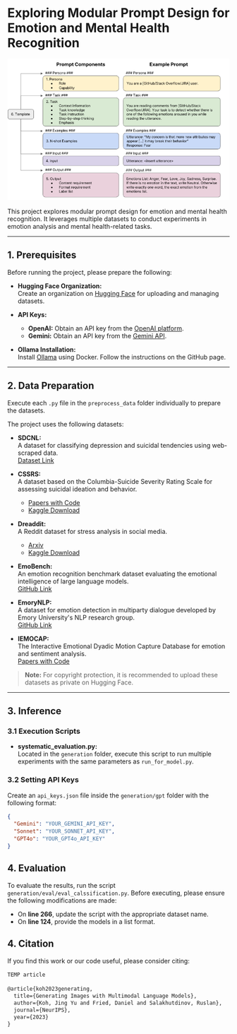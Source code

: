 # Exploring Modular Prompt Design for Emotion and Mental Health Recognition

![Project Image](img.png)

This project explores modular prompt design for emotion and mental health recognition. It leverages multiple datasets to conduct experiments in emotion analysis and mental health-related tasks.

---

## 1. Prerequisites

Before running the project, please prepare the following:

- **Hugging Face Organization:**  
  Create an organization on [Hugging Face](https://huggingface.co/) for uploading and managing datasets.

- **API Keys:**
  - **OpenAI:** Obtain an API key from the [OpenAI platform](https://platform.openai.com/docs/overview).
  - **Gemini:** Obtain an API key from the [Gemini API](https://ai.google.dev/gemini-api/docs/api-key).

- **Ollama Installation:**  
  Install [Ollama](https://github.com/ollama/ollama) using Docker. Follow the instructions on the GitHub page.

---

## 2. Data Preparation

Execute each `.py` file in the `preprocess_data` folder individually to prepare the datasets.

The project uses the following datasets:

- **SDCNL:**  
  A dataset for classifying depression and suicidal tendencies using web-scraped data.  
  [Dataset Link](https://github.com/ayaanzhaque/SDCNL)

- **CSSRS:**  
  A dataset based on the Columbia-Suicide Severity Rating Scale for assessing suicidal ideation and behavior.
  - [Papers with Code](https://paperswithcode.com/dataset/reddit-c-ssrs)
  - [Kaggle Download](https://www.kaggle.com/datasets/thedevastator/c-ssrs-labeled-suicidality-in-500-anonymized-red)

- **Dreaddit:**  
  A Reddit dataset for stress analysis in social media.
  - [Arxiv](https://arxiv.org/abs/1911.00133)
  - [Kaggle Download](https://www.kaggle.com/datasets/monishakant/dataset-for-stress-analysis-in-social-media)

- **EmoBench:**  
  An emotion recognition benchmark dataset evaluating the emotional intelligence of large language models.  
  [GitHub Link](https://github.com/Sahandfer/EmoBench)

- **EmoryNLP:**  
  A dataset for emotion detection in multiparty dialogue developed by Emory University's NLP research group.  
  [GitHub Link](https://github.com/emorynlp/emotion-detection)

- **IEMOCAP:**  
  The Interactive Emotional Dyadic Motion Capture Database for emotion and sentiment analysis.  
  [Papers with Code](https://paperswithcode.com/dataset/iemocap)

> **Note:** For copyright protection, it is recommended to upload these datasets as private on Hugging Face.

---

## 3. Inference

### 3.1 Execution Scripts

- **systematic_evaluation.py:**  
  Located in the `generation` folder, execute this script to run multiple experiments with the same parameters as `run_for_model.py`.

### 3.2 Setting API Keys

Create an `api_keys.json` file inside the `generation/gpt` folder with the following format:

```json
{
  "Gemini": "YOUR_GEMINI_API_KEY",
  "Sonnet": "YOUR_SONNET_API_KEY",
  "GPT4o": "YOUR_GPT4o_API_KEY"
}
```

## 4. Evaluation

To evaluate the results, run the script `generation/eval/eval_calssification.py`. Before executing, please ensure the following modifications are made:

- On **line 266**, update the script with the appropriate dataset name.
- On **line 124**, provide the models in a list format.


## 4. Citation

If you find this work or our code useful, please consider citing:

```
TEMP article

@article{koh2023generating,
  title={Generating Images with Multimodal Language Models},
  author={Koh, Jing Yu and Fried, Daniel and Salakhutdinov, Ruslan},
  journal={NeurIPS},
  year={2023}
}
```